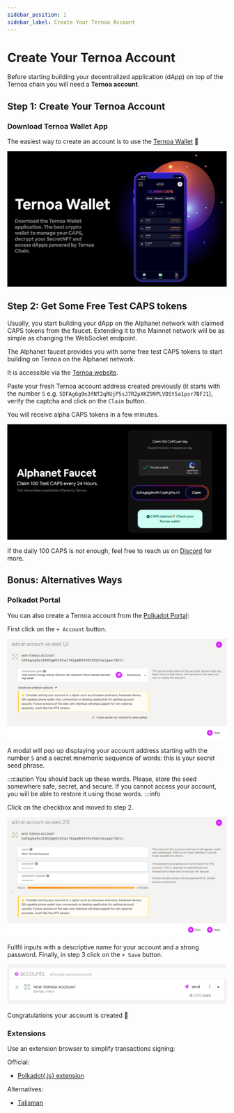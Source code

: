 ```yaml
---
sidebar_position: 1
sidebar_label: Create Your Ternoa Account
---
```


# Create Your Ternoa Account

Before starting building your decentralized application (dApp) on top of the Ternoa chain you will need a **Ternoa account**.

## Step 1: Create Your Ternoa Account

### Download Ternoa Wallet App

The easiest way to create an account is to use the [Ternoa Wallet](/wiki/wallet/) 📱

![Ternoa Wallet](./assets/ternoaWallet.png)

## Step 2: Get Some Free Test CAPS tokens

Usually, you start building your dApp on the Alphanet network with claimed CAPS tokens from the faucet.
Extending it to the Mainnet network will be as simple as changing the WebSocket endpoint.

The Alphanet faucet provides you with some free test CAPS tokens to start building on Ternoa on the Alphanet network.

It is accessible via the [Ternoa website](https://www.ternoa.network/alphanet).

Paste your fresh Ternoa account address created previously (it starts with the number `5` e.g. `5DFAg6g9n3fNT2qRUjP5sJ7R2pXKZ99PLVDSt5a1psr7BFJ1`), verify the captcha and click on the `Claim` button.

You will receive alpha CAPS tokens in a few minutes.

![Faucet](./assets/faucet.png)

If the daily 100 CAPS is not enough, feel free to reach us on [Discord](https://discord.com/invite/mQeEWQj46a) for more.

## Bonus: Alternatives Ways

### Polkadot Portal

You can also create a Ternoa account from the [Polkadot Portal](https://polkadot.js.org/apps/?rpc=wss%3A%2F%2Fmainnet.ternoa.network#/accounts):

First click on the `+ Account` button.

![Step 1: Seed phrase](./assets/account1.png)

A modal will pop up displaying your account address starting with the number `5` and a secret mnemonic sequence of words: this is your secret seed phrase.

:::caution
You should back up these words. Please, store the seed somewhere safe, secret, and secure. If you cannot access your account, you will be able to restore it using those words.
:::info

Click on the checkbox and moved to step 2.

![Step 2: Name and password](./assets/account2.png)

Fullfil inputs with a descriptive name for your account and a strong password. Finally, in step 3 click on the `+ Save` button.

![New account](./assets/account3.png)

Congratulations your account is created 🎉

### Extensions

Use an extension browser to simplify transactions signing:

Official:

-   [Polkadot{.js} extension](https://polkadot.js.org/extension/)

Alternatives:

-   [Talisman](https://docs.talisman.xyz/talisman/navigating-the-paraverse/account-management/download-the-extension)
